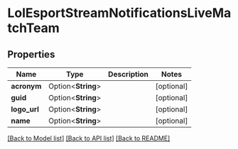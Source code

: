 # LolEsportStreamNotificationsLiveMatchTeam

## Properties

Name | Type | Description | Notes
------------ | ------------- | ------------- | -------------
**acronym** | Option<**String**> |  | [optional]
**guid** | Option<**String**> |  | [optional]
**logo_url** | Option<**String**> |  | [optional]
**name** | Option<**String**> |  | [optional]

[[Back to Model list]](../README.md#documentation-for-models) [[Back to API list]](../README.md#documentation-for-api-endpoints) [[Back to README]](../README.md)


